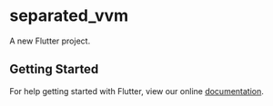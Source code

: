 # separated_vvm

A new Flutter project.

## Getting Started

For help getting started with Flutter, view our online
[documentation](https://flutter.io/).
